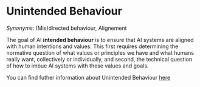 # Unintended Behaviour

*Synonyms*: (Mis)directed behaviour, Alignement

The goal of AI **intended behaviour** is to ensure that AI systems are aligned with human intentions and values. This first requires determining the normative question of what values or principles we have and what humans really want, collectively or individually, and second, the technical question of how to imbue AI systems with these values and goals.

You can find futher information about Unintended Behaviour [here](../../T3.2/alignment.md)
